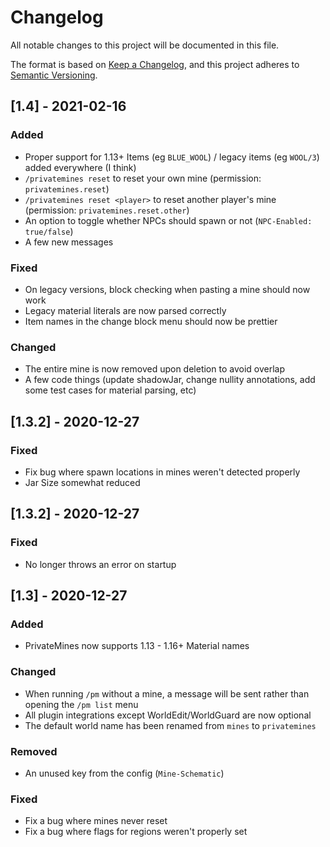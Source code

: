 # Changelog
All notable changes to this project will be documented in this file.

The format is based on [Keep a Changelog](https://keepachangelog.com/en/1.0.0/),
and this project adheres to [Semantic Versioning](https://semver.org/spec/v2.0.0.html).

## [1.4] - 2021-02-16 
### Added
- Proper support for 1.13+ Items (eg `BLUE_WOOL`) / legacy items (eg `WOOL/3`) added everywhere (I think)
- `/privatemines reset` to reset your own mine (permission: `privatemines.reset`)
- `/privatemines reset <player>` to reset another player's mine (permission: `privatemines.reset.other`)
- An option to toggle whether NPCs should spawn or not (`NPC-Enabled: true/false`)
- A few new messages
### Fixed
- On legacy versions, block checking when pasting a mine should now work
- Legacy material literals are now parsed correctly
- Item names in the change block menu should now be prettier
### Changed
- The entire mine is now removed upon deletion to avoid overlap
- A few code things (update shadowJar, change nullity annotations, add some test cases for material parsing, etc)

## [1.3.2] - 2020-12-27
### Fixed
- Fix bug where spawn locations in mines weren't detected properly
- Jar Size somewhat reduced

## [1.3.2] - 2020-12-27
### Fixed
- No longer throws an error on startup

## [1.3] - 2020-12-27
### Added
- PrivateMines now supports 1.13 - 1.16+ Material names
### Changed 
- When running `/pm` without a mine, a message will be sent rather than opening the `/pm list` menu
- All plugin integrations except WorldEdit/WorldGuard are now optional
- The default world name has been renamed from `mines` to `privatemines`
### Removed
- An unused key from the config (`Mine-Schematic`)
### Fixed
- Fix a bug where mines never reset
- Fix a bug where flags for regions weren't properly set
